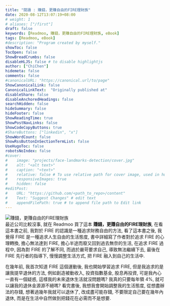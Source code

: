 ```yaml
---
title: "閱讀 : 賺錢，更賺自由的FIRE理財族"
date: 2020-08-12T13:07:19+08:00
# weight: 1
# aliases: ["/first"]
draft: false
keywords: [Readmoo, 賺錢，更賺自由的FIRE理財族, eBook]
tags: [Readmoo, eBook]
#description: "Program created by myself."
showToc: false
TocOpen: false
ShowBreadCrumbs: false
disableHLJS: false # to disable highlightjs
author: ["ChiChen"]
hidemeta: false
comments: false
#canonicalURL: "https://canonical.url/to/page"
ShowCanonicalLink: false
CanonicalLinkText: 	"Originally published at"
disableShare: false
disableAnchoredHeadings: false
searchHidden: false
hideSummary: false
hideFooter: false
ShowReadingTime: true
ShowPostNavLinks: false
ShowCodeCopyButtons: true
#ShareButtons: ["linkedin", "x"]
ShowWordCount: false
ShowRssButtonInSectionTermList: false
UseHugoToc: false
robotsNoIndex: false
#cover:
#    image: "projects/face-landmarks-detection/cover.jpg"
#    alt: "<alt text>"
#    caption: "<text>"
#    relative: false # To use relative path for cover image, used in hugo Page-bundles
#    responsiveImages: true
#    hidden: false
#editPost:
#    URL: "https://github.com/<path_to_repo>/content"
#    Text: "Suggest Changes" # edit text
#    appendFilePath: true # to append file path to Edit link
---
```


![賺錢，更賺自由的FIRE理財族](../2020-08-12.jpg)  
最近公司比較沒事, 就在 Readmoo 買了這本 **賺錢，更賺自由的FIRE理財族**, 在看這本書之前, 我對於 FIRE 的認識是一種追求財務自由的方法, 看了這本書之後, 我覺得 FIRE 是一種追求人生自由的生活態度, 書中詳細寫了作者對於追求 FIRE 的心理轉換, 擔心無法達到 FIRE, 擔心半途而廢又回到過去無奈的生活, 在追求 FIRE 過程中, 因為對 FIRE 的了解不同, 而過於嚴苛要求自己, 導致無法繼續下去, 最後在 FIRE 先行者的指導下, 慢慢調整生活方式, 把 FIRE 融入到自己的生活中.  

在幾年前, 我首次知道 FIRE 這個運動後, 我也開始學習追求 FIRE, 但是我追求的是讓我提早退休的方法, 例如創造被動收入, 投資指數基金, 股息再投資, 可是我內心一直有一個疑惑, 這樣我的未來退休生活就沒問題嗎? 我真的只要每年領 4%, 就可以讓我的退休金源源不絕嗎? 看完書後, 我想我會開始調整我的生活態度, 從想盡辦法的存錢, 想著過幾年我就可以退休了, 改成盡可能存錢, 不要限定自己要在幾年內退休, 而是在生活中自然做到把錢花在必需而不是想要.  
